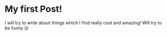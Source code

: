 # My first Post!

I will try to write about things which I find really cool and amazing! Will try to be funny :wink:
